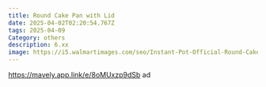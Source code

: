 ```yaml
---
title: Round Cake Pan with Lid
date: 2025-04-02T02:20:54.767Z
tags: 2025-04-09
Category: others
description: 6.xx
image: https://i5.walmartimages.com/seo/Instant-Pot-Official-Round-Cake-Pan-with-Lid-Removable-Base-and-Removable-Divider_7bff3606-f4b8-4701-99bd-4512dd3d5d64.9484b2989b3fca7aa05380d877db7df0.jpeg?odnHeight=640&odnWidth=640&odnBg=FFFFFF
---
```

https://mavely.app.link/e/8oMUxzp9dSb   ad